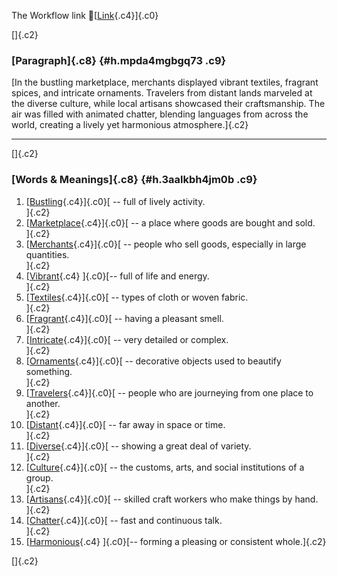 The Workflow link
👏[[Link](https://www.google.com/url?q=http://www.google.com&sa=D&source=editors&ust=1759911598603864&usg=AOvVaw1Fq72S4v4hvwCtESyoi13v){.c4}]{.c0}

[]{.c2}

### [Paragraph]{.c8} {#h.mpda4mgbgq73 .c9}

[In the bustling marketplace, merchants displayed vibrant textiles,
fragrant spices, and intricate ornaments. Travelers from distant lands
marveled at the diverse culture, while local artisans showcased their
craftsmanship. The air was filled with animated chatter, blending
languages from across the world, creating a lively yet harmonious
atmosphere.]{.c2}

------------------------------------------------------------------------

[]{.c2}

### [Words & Meanings]{.c8} {#h.3aalkbh4jm0b .c9}

1.  [[Bustling](https://www.google.com/url?q=http://www.google.com&sa=D&source=editors&ust=1759911598605717&usg=AOvVaw1h3My0q0AA1-r5JmyyGGZn){.c4}]{.c0}[ --
    full of lively activity.\
    ]{.c2}
2.  [[Marketplace](https://www.google.com/url?q=http://www.google.com&sa=D&source=editors&ust=1759911598606165&usg=AOvVaw2L6sHCC3ZpK3iHysYxtcMw){.c4}]{.c0}[ --
    a place where goods are bought and sold.\
    ]{.c2}
3.  [[Merchants](https://www.google.com/url?q=http://www.google.com&sa=D&source=editors&ust=1759911598606574&usg=AOvVaw2JL9WzIFad5P3Yyo7yFuvg){.c4}]{.c0}[ --
    people who sell goods, especially in large quantities.\
    ]{.c2}
4.  [[Vibrant](https://www.google.com/url?q=http://www.google.com&sa=D&source=editors&ust=1759911598607007&usg=AOvVaw2n_TkAEgy0V66YtVHJ5nUo){.c4}
    ]{.c0}[-- full of life and energy.\
    ]{.c2}
5.  [[Textiles](https://www.google.com/url?q=http://www.google.com&sa=D&source=editors&ust=1759911598607346&usg=AOvVaw2JM3HamnWLkhQWSySMXJIX){.c4}]{.c0}[ --
    types of cloth or woven fabric.\
    ]{.c2}
6.  [[Fragrant](https://www.google.com/url?q=http://www.google.com&sa=D&source=editors&ust=1759911598607782&usg=AOvVaw2kX1miodYQVWtG-KcJaQ8o){.c4}]{.c0}[ --
    having a pleasant smell.\
    ]{.c2}
7.  [[Intricate](https://www.google.com/url?q=http://www.google.com&sa=D&source=editors&ust=1759911598608184&usg=AOvVaw0F1wehhSK2RHkGSZk_sx3e){.c4}]{.c0}[ --
    very detailed or complex.\
    ]{.c2}
8.  [[Ornaments](https://www.google.com/url?q=http://www.google.com&sa=D&source=editors&ust=1759911598608411&usg=AOvVaw3T0Fd0fkUleKJ9mw_J0Vdl){.c4}]{.c0}[ --
    decorative objects used to beautify something.\
    ]{.c2}
9.  [[Travelers](https://www.google.com/url?q=http://www.google.com&sa=D&source=editors&ust=1759911598608661&usg=AOvVaw2dQ7FQ4PJdMRpOCVOu-P8j){.c4}]{.c0}[ --
    people who are journeying from one place to another.\
    ]{.c2}
10. [[Distant](https://www.google.com/url?q=http://www.google.com&sa=D&source=editors&ust=1759911598608964&usg=AOvVaw1xoHNjaaPGqHqSywDYmKvF){.c4}]{.c0}[ --
    far away in space or time.\
    ]{.c2}
11. [[Diverse](https://www.google.com/url?q=http://www.google.com&sa=D&source=editors&ust=1759911598609332&usg=AOvVaw2tHmC-TqjJhev8noHaBrAl){.c4}]{.c0}[ --
    showing a great deal of variety.\
    ]{.c2}
12. [[Culture](https://www.google.com/url?q=http://www.google.com&sa=D&source=editors&ust=1759911598609714&usg=AOvVaw04fSYwXUi10W3094reb6Ei){.c4}]{.c0}[ --
    the customs, arts, and social institutions of a group.\
    ]{.c2}
13. [[Artisans](https://www.google.com/url?q=http://www.google.com&sa=D&source=editors&ust=1759911598610168&usg=AOvVaw0vkb79_QS7sSDnKdsJoL1_){.c4}]{.c0}[ --
    skilled craft workers who make things by hand.\
    ]{.c2}
14. [[Chatter](https://www.google.com/url?q=http://www.google.com&sa=D&source=editors&ust=1759911598610508&usg=AOvVaw2KQXtr5oUZvMAAKeowp2no){.c4}]{.c0}[ --
    fast and continuous talk.\
    ]{.c2}
15. [[Harmonious](https://www.google.com/url?q=http://www.google.com&sa=D&source=editors&ust=1759911598610897&usg=AOvVaw1gFXSauwHGowaUxdureFla){.c4}
    ]{.c0}[-- forming a pleasing or consistent whole.]{.c2}

[]{.c2}
